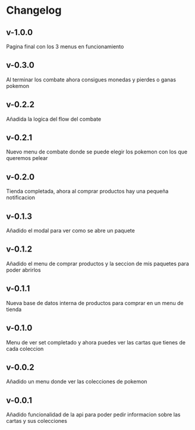 # Changelog

## v-1.0.0
Pagina final con los 3 menus en funcionamiento 

## v-0.3.0
Al terminar los combate ahora consigues monedas y pierdes o ganas pokemon

## v-0.2.2
Añadida la logica del flow del combate

## v-0.2.1
Nuevo menu de combate donde se puede elegir los pokemon con los que queremos pelear 

## v-0.2.0
Tienda completada, ahora al comprar productos hay una pequeña notificacion

## v-0.1.3
Añadido el modal para ver como se abre un paquete

## v-0.1.2
Añadido el menu de comprar productos y la seccion de mis paquetes para poder abrirlos

## v-0.1.1
Nueva base de datos interna de productos para comprar en un menu de tienda

## v-0.1.0
Menu de ver set completado y ahora puedes ver las cartas que tienes de cada coleccion


## v-0.0.2
Añadido un menu donde ver las colecciones de pokemon

## v-0.0.1
Añadido funcionalidad de la api para poder pedir informacion sobre las cartas y sus colecciones